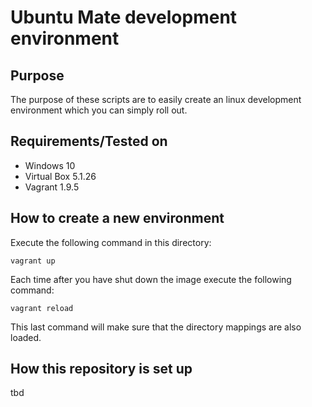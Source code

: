 # Ubuntu Mate development environment

## Purpose

The purpose of these scripts are to easily create an linux development environment
which you can simply roll out.

## Requirements/Tested on

- Windows 10
- Virtual Box 5.1.26
- Vagrant 1.9.5

## How to create a new environment

Execute the following command in this directory:

```vagrant up```

Each time after you have shut down the image execute the following command:

```vagrant reload```

This last command will make sure that the directory mappings are also loaded.

## How this repository is set up

tbd


